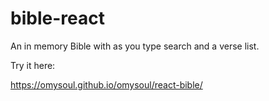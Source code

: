 # bible-react

An in memory Bible with as you type search and a verse list.

Try it here:

https://omysoul.github.io/omysoul/react-bible/

